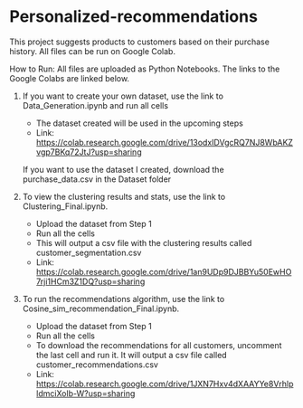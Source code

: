 # Personalized-recommendations
This project suggests products to customers based on their purchase history. All files can be run on Google Colab.

How to Run:
All files are uploaded as Python Notebooks. The links to the Google Colabs are linked below.
1. If you want to create your own dataset, use the link to Data_Generation.ipynb and run all cells
     - The dataset created will be used in the upcoming steps
     - Link: https://colab.research.google.com/drive/13odxIDVgcRQ7NJ8WbAKZvgp7BKq72JtJ?usp=sharing
  
   If you want to use the dataset I created, download the purchase_data.csv in the Dataset folder

2. To view the clustering results and stats, use the link to Clustering_Final.ipynb.
     - Upload the dataset from Step 1
     - Run all the cells
     - This will output a csv file with the clustering results called customer_segmentation.csv
     - Link: https://colab.research.google.com/drive/1an9UDp9DJBBYu50EwHO7rji1HCm3Z1DQ?usp=sharing
  
3. To run the recommendations algorithm, use the link to Cosine_sim_recommendation_Final.ipynb.
     - Upload the dataset from Step 1
     - Run all the cells
     - To download the recommendations for all customers, uncomment the last cell and run it. It will output a csv file called customer_recommendations.csv
     - Link: https://colab.research.google.com/drive/1JXN7Hxv4dXAAYYe8VrhlpldmciXolb-W?usp=sharing
